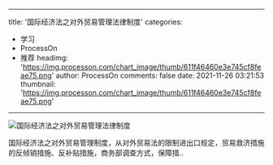 
---
title: '国际经济法之对外贸易管理法律制度'
categories: 
 - 学习
 - ProcessOn
 - 推荐
headimg: 'https://img.processon.com/chart_image/thumb/611f46460e3e745cf8feae75.png'
author: ProcessOn
comments: false
date: 2021-11-26 03:21:53
thumbnail: 'https://img.processon.com/chart_image/thumb/611f46460e3e745cf8feae75.png'
---

<div>   
<img class="thumb" alt="国际经济法之对外贸易管理法律制度" src="https://img.processon.com/chart_image/thumb/611f46460e3e745cf8feae75.png" referrerpolicy="no-referrer">
<p>国际经济法之对外贸易管理制度，从对外贸易法的限制进出口规定，贸易救济措施的反倾销措施、反补贴措施，商务部调查方式，保障措..</p>  
</div>
            